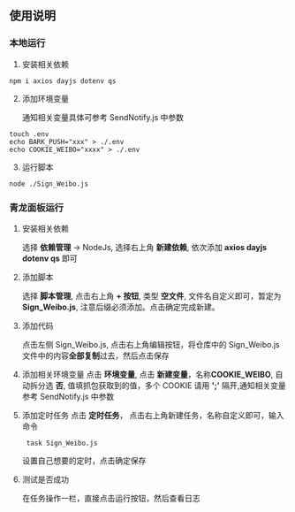 <!--
 * @Author: Hellager
 * @Date: 2022-06-23 11:27:24
 * @LastEditTime: 2022-06-23 16:52:37
 * @LastEditors: Hellager
-->
## 使用说明

### 本地运行

1. 安装相关依赖

```shell
npm i axios dayjs dotenv qs
```

2. 添加环境变量

   通知相关变量具体可参考 SendNotify.js 中参数

```shell
touch .env
echo BARK_PUSH="xxx" > ./.env
echo COOKIE_WEIBO="xxxx" > ./.env
```

3. 运行脚本

```shell
node ./Sign_Weibo.js
```

### 青龙面板运行

1. 安装相关依赖

   选择 **依赖管理** -> NodeJs, 选择右上角 **新建依赖**, 依次添加 **axios dayjs dotenv qs** 即可

2. 添加脚本

   选择 **脚本管理**, 点击右上角 **+ 按钮**, 类型 **空文件**, 文件名自定义即可，暂定为 **Sign_Weibo.js**, 注意后缀必须添加。点击确定完成新建。

3. 添加代码

   点击左侧 Sign_Weibo.js, 点击右上角编辑按钮，将仓库中的 Sign_Weibo.js 文件中的内容**全部复制**过去，然后点击保存

4. 添加相关环境变量
   点击 **环境变量**, 点击 **新建变量**，名称**COOKIE_WEIBO**, 自动拆分选 **否**, 值填抓包获取到的值，多个 COOKIE 请用 **';'** 隔开,通知相关变量参考 SendNotify.js 中参数

5. 添加定时任务
   点击 **定时任务**， 点击右上角新建任务，名称自定义即可，输入命令
   
   ```shell
    task Sign_Weibo.js
   ```

   设置自己想要的定时，点击确定保存

6. 测试是否成功

   在任务操作一栏，直接点击运行按钮，然后查看日志



